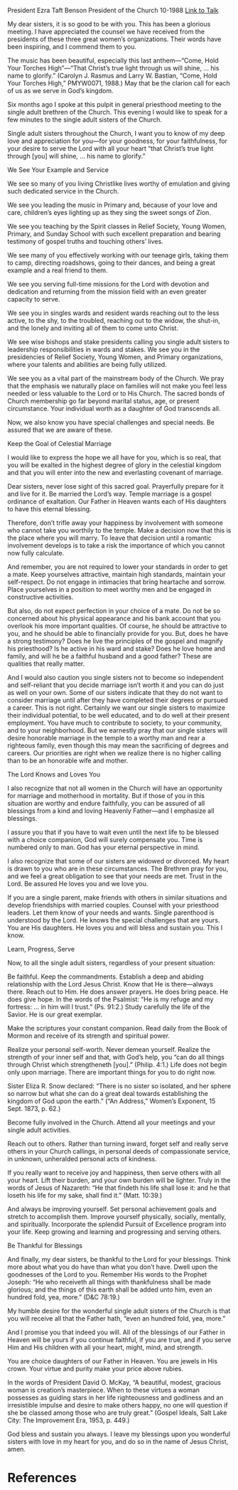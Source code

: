 President Ezra Taft Benson
President of the Church
10-1988
[Link to Talk](https://www.churchofjesuschrist.org/study/general-conference/1988/10/to-the-single-adult-sisters-of-the-church?lang=eng)

My dear sisters, it is so good to be with you. This has been a glorious meeting. I have appreciated the counsel we have received from the presidents of these three great women’s organizations. Their words have been inspiring, and I commend them to you.

The music has been beautiful, especially this last anthem—“Come, Hold Your Torches High”—“That Christ’s true light through us will shine, … his name to glorify.” (Carolyn J. Rasmus and Larry W. Bastian, “Come, Hold Your Torches High,” PMYW0071, 1988.) May that be the clarion call for each of us as we serve in God’s kingdom.

Six months ago I spoke at this pulpit in general priesthood meeting to the single adult brethren of the Church. This evening I would like to speak for a few minutes to the single adult sisters of the Church.

Single adult sisters throughout the Church, I want you to know of my deep love and appreciation for you—for your goodness, for your faithfulness, for your desire to serve the Lord with all your heart “that Christ’s true light through [you] will shine, … his name to glorify.”





We See Your Example and Service



We see so many of you living Christlike lives worthy of emulation and giving such dedicated service in the Church.

We see you leading the music in Primary and, because of your love and care, children’s eyes lighting up as they sing the sweet songs of Zion.

We see you teaching by the Spirit classes in Relief Society, Young Women, Primary, and Sunday School with such excellent preparation and bearing testimony of gospel truths and touching others’ lives.

We see many of you effectively working with our teenage girls, taking them to camp, directing roadshows, going to their dances, and being a great example and a real friend to them.

We see you serving full-time missions for the Lord with devotion and dedication and returning from the mission field with an even greater capacity to serve.

We see you in singles wards and resident wards reaching out to the less active, to the shy, to the troubled, reaching out to the widow, the shut-in, and the lonely and inviting all of them to come unto Christ.

We see wise bishops and stake presidents calling you single adult sisters to leadership responsibilities in wards and stakes. We see you in the presidencies of Relief Society, Young Women, and Primary organizations, where your talents and abilities are being fully utilized.

We see you as a vital part of the mainstream body of the Church. We pray that the emphasis we naturally place on families will not make you feel less needed or less valuable to the Lord or to His Church. The sacred bonds of Church membership go far beyond marital status, age, or present circumstance. Your individual worth as a daughter of God transcends all.

Now, we also know you have special challenges and special needs. Be assured that we are aware of these.







Keep the Goal of Celestial Marriage



I would like to express the hope we all have for you, which is so real, that you will be exalted in the highest degree of glory in the celestial kingdom and that you will enter into the new and everlasting covenant of marriage.

Dear sisters, never lose sight of this sacred goal. Prayerfully prepare for it and live for it. Be married the Lord’s way. Temple marriage is a gospel ordinance of exaltation. Our Father in Heaven wants each of His daughters to have this eternal blessing.

Therefore, don’t trifle away your happiness by involvement with someone who cannot take you worthily to the temple. Make a decision now that this is the place where you will marry. To leave that decision until a romantic involvement develops is to take a risk the importance of which you cannot now fully calculate.

And remember, you are not required to lower your standards in order to get a mate. Keep yourselves attractive, maintain high standards, maintain your self-respect. Do not engage in intimacies that bring heartache and sorrow. Place yourselves in a position to meet worthy men and be engaged in constructive activities.

But also, do not expect perfection in your choice of a mate. Do not be so concerned about his physical appearance and his bank account that you overlook his more important qualities. Of course, he should be attractive to you, and he should be able to financially provide for you. But, does he have a strong testimony? Does he live the principles of the gospel and magnify his priesthood? Is he active in his ward and stake? Does he love home and family, and will he be a faithful husband and a good father? These are qualities that really matter.

And I would also caution you single sisters not to become so independent and self-reliant that you decide marriage isn’t worth it and you can do just as well on your own. Some of our sisters indicate that they do not want to consider marriage until after they have completed their degrees or pursued a career. This is not right. Certainly we want our single sisters to maximize their individual potential, to be well educated, and to do well at their present employment. You have much to contribute to society, to your community, and to your neighborhood. But we earnestly pray that our single sisters will desire honorable marriage in the temple to a worthy man and rear a righteous family, even though this may mean the sacrificing of degrees and careers. Our priorities are right when we realize there is no higher calling than to be an honorable wife and mother.







The Lord Knows and Loves You



I also recognize that not all women in the Church will have an opportunity for marriage and motherhood in mortality. But if those of you in this situation are worthy and endure faithfully, you can be assured of all blessings from a kind and loving Heavenly Father—and I emphasize all blessings.

I assure you that if you have to wait even until the next life to be blessed with a choice companion, God will surely compensate you. Time is numbered only to man. God has your eternal perspective in mind.

I also recognize that some of our sisters are widowed or divorced. My heart is drawn to you who are in these circumstances. The Brethren pray for you, and we feel a great obligation to see that your needs are met. Trust in the Lord. Be assured He loves you and we love you.

If you are a single parent, make friends with others in similar situations and develop friendships with married couples. Counsel with your priesthood leaders. Let them know of your needs and wants. Single parenthood is understood by the Lord. He knows the special challenges that are yours. You are His daughters. He loves you and will bless and sustain you. This I know.







Learn, Progress, Serve



Now, to all the single adult sisters, regardless of your present situation:

Be faithful. Keep the commandments. Establish a deep and abiding relationship with the Lord Jesus Christ. Know that He is there—always there. Reach out to Him. He does answer prayers. He does bring peace. He does give hope. In the words of the Psalmist: “He is my refuge and my fortress: … in him will I trust.” (Ps. 91:2.) Study carefully the life of the Savior. He is our great exemplar.

Make the scriptures your constant companion. Read daily from the Book of Mormon and receive of its strength and spiritual power.

Realize your personal self-worth. Never demean yourself. Realize the strength of your inner self and that, with God’s help, you “can do all things through Christ which strengtheneth [you].” (Philip. 4:1.) Life does not begin only upon marriage. There are important things for you to do right now.

Sister Eliza R. Snow declared: “There is no sister so isolated, and her sphere so narrow but what she can do a great deal towards establishing the kingdom of God upon the earth.” (“An Address,” Women’s Exponent, 15 Sept. 1873, p. 62.)

Become fully involved in the Church. Attend all your meetings and your single adult activities.

Reach out to others. Rather than turning inward, forget self and really serve others in your Church callings, in personal deeds of compassionate service, in unknown, unheralded personal acts of kindness.

If you really want to receive joy and happiness, then serve others with all your heart. Lift their burden, and your own burden will be lighter. Truly in the words of Jesus of Nazareth: “He that findeth his life shall lose it: and he that loseth his life for my sake, shall find it.” (Matt. 10:39.)

And always be improving yourself. Set personal achievement goals and stretch to accomplish them. Improve yourself physically, socially, mentally, and spiritually. Incorporate the splendid Pursuit of Excellence program into your life. Keep growing and learning and progressing and serving others.







Be Thankful for Blessings



And finally, my dear sisters, be thankful to the Lord for your blessings. Think more about what you do have than what you don’t have. Dwell upon the goodnesses of the Lord to you. Remember His words to the Prophet Joseph: “He who receiveth all things with thankfulness shall be made glorious; and the things of this earth shall be added unto him, even an hundred fold, yea, more.” (D&C 78:19.)

My humble desire for the wonderful single adult sisters of the Church is that you will receive all that the Father hath, “even an hundred fold, yea, more.”

And I promise you that indeed you will. All of the blessings of our Father in Heaven will be yours if you continue faithful, if you are true, and if you serve Him and His children with all your heart, might, mind, and strength.

You are choice daughters of our Father in Heaven. You are jewels in His crown. Your virtue and purity make your price above rubies.

In the words of President David O. McKay, “A beautiful, modest, gracious woman is creation’s masterpiece. When to these virtues a woman possesses as guiding stars in her life righteousness and godliness and an irresistible impulse and desire to make others happy, no one will question if she be classed among those who are truly great.” (Gospel Ideals, Salt Lake City: The Improvement Era, 1953, p. 449.)

God bless and sustain you always. I leave my blessings upon you wonderful sisters with love in my heart for you, and do so in the name of Jesus Christ, amen.

# References
